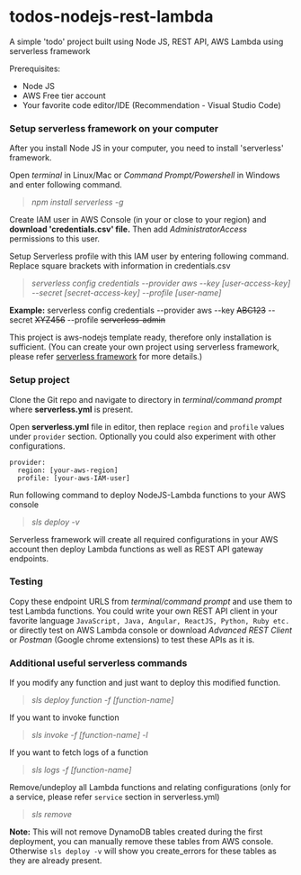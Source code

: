 # todos-nodejs-rest-lambda
A simple 'todo' project built using Node JS, REST API, AWS Lambda using serverless framework

Prerequisites:
- Node JS
- AWS Free tier account
- Your favorite code editor/IDE (Recommendation - Visual Studio Code)

### Setup serverless framework on your computer
After you install Node JS in your computer, you need to install 'serverless' framework. 

Open *terminal* in Linux/Mac or *Command Prompt/Powershell* in Windows and enter following command.

> *npm install serverless -g*

Create IAM user in AWS Console (in your or close to your region) and **download 'credentials.csv' file.**
Then add *AdministratorAccess* permissions to this user.

Setup Serverless profile with this IAM user by entering following command. Replace square brackets with information in credentials.csv
> *serverless config credentials --provider aws --key [user-access-key] --secret [secret-access-key] --profile [user-name]*

**Example:** serverless config credentials --provider aws --key ~~ABC123~~ --secret ~~XYZ456~~ --profile ~~serverless-admin~~

This project is aws-nodejs template ready, therefore only installation is sufficient.
(You can create your own project using serverless framework, please refer [serverless framework](https://serverless.com/) for more details.)

### Setup project

Clone the Git repo and navigate to directory in *terminal/command prompt* where **serverless.yml** is present.

Open **serverless.yml** file in editor, then replace `region` and `profile` values under `provider` section. Optionally you could also experiment with other configurations.
```
provider:
  region: [your-aws-region]
  profile: [your-aws-IAM-user]
```


Run following command to deploy NodeJS-Lambda functions to your AWS console
> *sls deploy -v*

Serverless framework will create all required configurations in your AWS account then deploy Lambda functions as well as REST API gateway endpoints.

### Testing
Copy these endpoint URLS from *terminal/command prompt* and use them to test Lambda functions. You could write your own REST API client in your favorite language `JavaScript, Java, Angular, ReactJS, Python, Ruby etc.` or directly test on AWS Lambda console or download *Advanced REST Client* or *Postman* (Google chrome extensions) to test these APIs as it is.

### Additional useful serverless commands
If you modify any function and just want to deploy this modified function.
> *sls deploy function -f [function-name]*

If you want to invoke function
> *sls invoke -f [function-name] -l*

If you want to fetch logs of a function
> *sls logs -f [function-name]*

Remove/undeploy all Lambda functions and relating configurations (only for a service, please refer `service` section in serverless.yml)
> *sls remove*

**Note:** This will not remove DynamoDB tables created during the first deployment, you can manually remove these tables from AWS console. Otherwise `sls deploy -v` will show you create_errors for these tables as they are already present.
